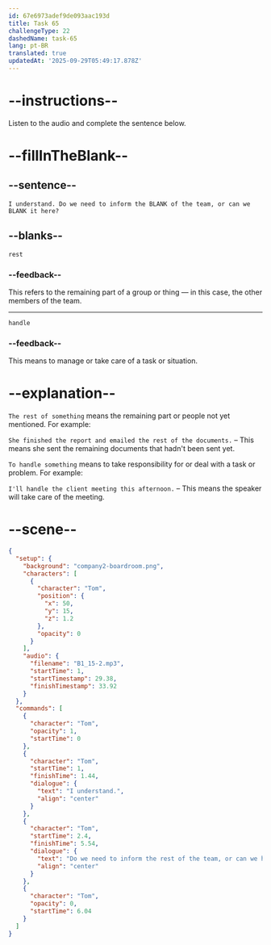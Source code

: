 ```yaml
---
id: 67e6973adef9de093aac193d
title: Task 65
challengeType: 22
dashedName: task-65
lang: pt-BR
translated: true
updatedAt: '2025-09-29T05:49:17.878Z'
---
```


<!-- (Audio) Tom: I understand. Do we need to inform the rest of the team, or can we handle it here? -->

# --instructions--

Listen to the audio and complete the sentence below.

# --fillInTheBlank--

## --sentence--

`I understand. Do we need to inform the BLANK of the team, or can we BLANK it here?`

## --blanks--

`rest`

### --feedback--

This refers to the remaining part of a group or thing — in this case, the other members of the team.

---

`handle`

### --feedback--

This means to manage or take care of a task or situation.

# --explanation--

`The rest of something` means the remaining part or people not yet mentioned. For example:

`She finished the report and emailed the rest of the documents.` – This means she sent the remaining documents that hadn't been sent yet.

`To handle something` means to take responsibility for or deal with a task or problem. For example:

`I'll handle the client meeting this afternoon.` – This means the speaker will take care of the meeting.

# --scene--

```json
{
  "setup": {
    "background": "company2-boardroom.png",
    "characters": [
      {
        "character": "Tom",
        "position": {
          "x": 50,
          "y": 15,
          "z": 1.2
        },
        "opacity": 0
      }
    ],
    "audio": {
      "filename": "B1_15-2.mp3",
      "startTime": 1,
      "startTimestamp": 29.38,
      "finishTimestamp": 33.92
    }
  },
  "commands": [
    {
      "character": "Tom",
      "opacity": 1,
      "startTime": 0
    },
    {
      "character": "Tom",
      "startTime": 1,
      "finishTime": 1.44,
      "dialogue": {
        "text": "I understand.",
        "align": "center"
      }
    },
    {
      "character": "Tom",
      "startTime": 2.4,
      "finishTime": 5.54,
      "dialogue": {
        "text": "Do we need to inform the rest of the team, or can we handle it here?",
        "align": "center"
      }
    },
    {
      "character": "Tom",
      "opacity": 0,
      "startTime": 6.04
    }
  ]
}
```
